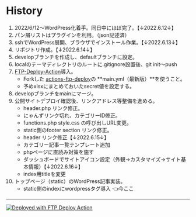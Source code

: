 
# History

1. 2022/6/12〜WordPress化着手。同日中にほぼ完了。【↓2022.6.12↓】
2. パン屑リストはプラグインを利用。（json記述済）
3. sshでWordPress展開、ブラウザでインストール作業。【↓2022.6.13↓】
4. リポジトリ作成。【↓2022.6.14↓】
5. developブランチを作成し、defaultブランチに設定。
6. localのテーマディレクトリのルートに.gitignore設置後、git init〜push
7. [FTP-Deploy-Action](https://github.com/SamKirkland/FTP-Deploy-Action)導入。
   - Forkした [actions-ftp-deploy](https://github.com/chum9625/actions-ftp-deploy)の **main.yml（最新版）**を使うこと。
   - 予めxlsxにまとめておいたsecret値を設定する。
8. developブランチをmainにマージ。
9. 公開サイトデプロイ確認後、リンクアドレス等整備を進める。
   - header.php リンク修正。
   - にゃんずリンク切れ、カテゴリーID修正。
   - functions.php style.css の呼び出しURL変更。
   - static側のfooter section リンク修正。 
   - header リンク修正【↓2022.6.15↓】
   - カテゴリー記事一覧テンプレート追加
   - phpページに直読み対策を施す
   - ダッシュボードでサイトアイコン設定（外観→カスタマイズ→サイト基本情報）【↓2022.6.16↓】
   - index用titleを変更
10. トップページ（static）のWordPress記事実装。
    - static側のindexにwordpressタグ導入 👈今ここ

---

[<img alt="Deployed with FTP Deploy Action" src="https://img.shields.io/badge/Deployed With-FTP DEPLOY ACTION-%3CCOLOR%3E?style=for-the-badge&color=0077b6">](https://github.com/SamKirkland/FTP-Deploy-Action)
